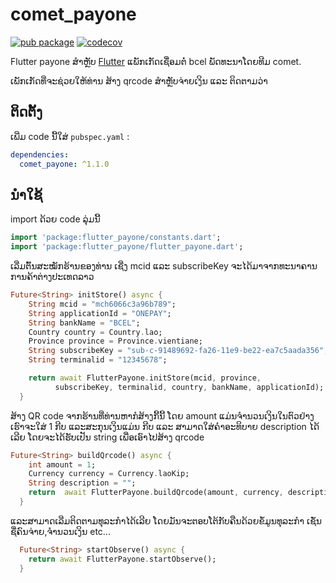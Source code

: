 # comet_payone
[![pub package](https://img.shields.io/pub/v/comet_payone.svg)](https://pub.dartlang.org/packages/comet_payone) 
[![codecov](https://codecov.io/gh/cometdigitalagency/flutter_payone/branch/master/graph/badge.svg?token=OB2RZWR16Y)](https://codecov.io/gh/cometdigitalagency/flutter_payone)

Flutter payone ສໍາຫຼັບ  [Flutter](https://flutter.io) ແພັກເກັດເຊື່ອມຕໍ່ bcel ພັດທະນາໂດຍທີມ comet.

ເພັກເກັດທີ່ຈະຊ່ວຍໃຫ້ທ່ານ ສ້າງ qrcode ສໍາຫຼັບຈ່າຍເງິນ ແລະ ຕິດຕາມວ່າ

## ຕິດຕັ້ງ
ເພີ່ມ code ນີ້ໃສ່ `pubspec.yaml` :

```yaml
dependencies:
  comet_payone: ^1.1.0
```

## ນໍາໃຊ້

import ດ້ວຍ code ລຸ່ມນີ້

```dart
import 'package:flutter_payone/constants.dart';
import 'package:flutter_payone/flutter_payone.dart';
```

ເລີ່ມຕົ້ນສະໝັກຮ້ານຂອງທ່ານ ເຊີ່ງ mcid ແລະ subscribeKey ຈະໄດ້ມາຈາກທະນາຄານການຄ້າຕ່າງປະເທດລາວ

```dart
Future<String> initStore() async {
    String mcid = "mch6066c3a96b789";
    String applicationId = "ONEPAY";
    String bankName = "BCEL";
    Country country = Country.lao;
    Province province = Province.vientiane;
    String subscribeKey = "sub-c-91489692-fa26-11e9-be22-ea7c5aada356";
    String terminalid = "12345678";

    return await FlutterPayone.initStore(mcid, province,
          subscribeKey, terminalid, country, bankName, applicationId);
  }
```
ສ້າງ QR code ຈາກຮ້ານທີ່ທ່ານຫາກໍສ້າງກີ້ນີ້ ໂດຍ amount ແມ່ນຈໍານວນເງິນໃນຕົວຢ່າງເຮົາຈະໃສ່ 1 ກີບ ແລະສະກຸນເງິນແມ່ນ ກີບ ແລະ ສາມາດໃສ່ຄໍາອະທິບາຍ description ໄດ້ເລີຍ ໂດຍຈະໄດ້ຮັບເປັນ string ເພື່ອເອົາໄປສ້າງ qrcode
```dart
Future<String> buildQrcode() async {
    int amount = 1;
    Currency currency = Currency.laoKip;
    String description = "";
    return  await FlutterPayone.buildQrcode(amount, currency, description);
  }
```

ແລະສາມາດເລີ່ມຕິດຕາມທຸລະກໍາໄດ້ເລີຍ ໂດຍມັນຈະຕອບໂຕ້ກັບຄືນດ້ວຍຂໍ້ມູນທຸລະກໍາ ເຊັ່ນ ຊື່ຄົນຈ່າຍ,ຈໍານວນເງິນ etc...

```dart
  Future<String> startObserve() async {
    return await FlutterPayone.startObserve();
  }
```
